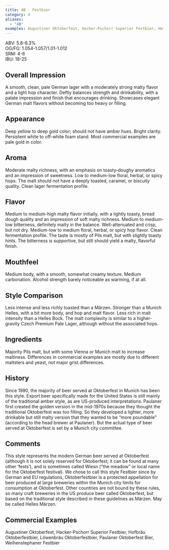 ```yaml
---
title: 4B - Festbier
category: 4
aliases: 
  - "4B"
examples: Augustiner Oktoberfest, Hacker-Pschorr Superior Festbier, Hofbräu Oktoberfestbier, Löwenbräu Oktoberfestbier, Paulaner Oktoberfest Bier, Weihenstephaner Festbier
---
```


ABV: 5.8-6.3%  
OG/FG: 1.054-1.057/1.01-1.012  
SRM: 4-6  
IBU: 18-25

## Overall Impression
A smooth, clean, pale German lager with a moderately strong malty flavor and a light hop character. Deftly balances strength and drinkability, with a palate impression and finish that encourages drinking. Showcases elegant German malt flavors without becoming too heavy or filling.

## Appearance
Deep yellow to deep gold color; should not have amber hues. Bright clarity. Persistent white to off-white foam stand. Most commercial examples are pale gold in color.

## Aroma
Moderate malty richness, with an emphasis on toasty-doughy aromatics and an impression of sweetness. Low to medium-low floral, herbal, or spicy hops. The malt should not have a deeply toasted, caramel, or biscuity quality. Clean lager fermentation profile.

## Flavor
Medium to medium-high malty flavor initially, with a lightly toasty, bread dough quality and an impression of soft malty richness. Medium to medium-low bitterness, definitely malty in the balance. Well-attenuated and crisp, but not dry. Medium-low to medium floral, herbal, or spicy hop flavor. Clean fermentation profile. The taste is mostly of Pils malt, but with slightly toasty hints. The bitterness is supportive, but still should yield a malty, flavorful finish.

## Mouthfeel
Medium body, with a smooth, somewhat creamy texture. Medium carbonation. Alcohol strength barely noticeable as warming, if at all.

## Style Comparison
Less intense and less richly toasted than a Märzen. Stronger than a Munich Helles, with a bit more body, and hop and malt flavor. Less rich in malt intensity than a Helles Bock. The malt complexity is similar to a higher-gravity Czech Premium Pale Lager, although without the associated hops.

## Ingredients
Majority Pils malt, but with some Vienna or Munich malt to increase maltiness. Differences in commercial examples are mostly due to different maltsters and yeast, not major grist differences.

## History
Since 1990, the majority of beer served at Oktoberfest in Munich has been this style. Export beer specifically made for the United States is still mainly of the traditional amber style, as are US-produced interpretations. Paulaner first created the golden version in the mid-1970s because they thought the traditional Oktoberfest was too filling. So they developed a lighter, more drinkable but still malty version that they wanted to be “more poundable” (according to the head brewer at Paulaner). But the actual type of beer served at Oktoberfest is set by a Munich city committee.

## Comments
This style represents the modern German beer served at Oktoberfest (although it is not solely reserved for Oktoberfest; it can be found at many other ‘fests’), and is sometimes called Wiesn (“the meadow” or local name for the Oktoberfest festival). We chose to call this style Festbier since by German and EU regulations, Oktoberfestbier is a protected appellation for beer produced at large breweries within the Munich city limits for consumption at Oktoberfest. Other countries are not bound by these rules, so many craft breweries in the US produce beer called Oktoberfest, but based on the traditional style described in these guidelines as Märzen. May be called Helles Märzen.

## Commercial Examples
Augustiner Oktoberfest, Hacker-Pschorr Superior Festbier, Hofbräu Oktoberfestbier, Löwenbräu Oktoberfestbier, Paulaner Oktoberfest Bier, Weihenstephaner Festbier